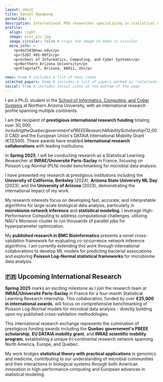 ```yaml
---
layout: about
title: Daniel Agyapong
permalink: /
description: International PhD researcher specializing in statistical modeling and machine learning for microbiome analysis. Recipient of prestigious international research funding and upcoming researcher at INRAE, France.
profile:
  align: right
  image: prof_pic.jpg
  image_circular: false # crops the image to make it circular
  more_info: >
    <p>da2343@nau.edu</p>
    <p>(520) 491-0072</p> 
    <p>School of Informatics, Computing, and Cyber Systems</p>
    <p>Northern Arizona University</p>
    <p>Flagstaff, Arizona, 86011, US</p>

news: true # includes a list of news items
selected_papers: true # includes a list of papers marked as "selected={true}"
social: true # includes social icons at the bottom of the page
---
```


I am a Ph.D. student in the [School of Informatics, Computing, and Cyber Systems](https://nau.edu/school-of-informatics-computing-and-cyber-systems/) at Northern Arizona University, with an international research profile spanning multiple continents.

I am the recipient of **prestigious international research funding** totaling over $30,000, including the Quebec government's PBEEE Research Mobility Scholarship ($12,000 CAD) and the European Union's DATAIA International Mobility Grant (€13,500). These awards have enabled **international research collaborations** with leading institutions.

In **Spring 2025**, I will be conducting research as a Statistical Learning Researcher at **INRAE/Université Paris-Saclay** in France, focusing on Poisson Log-Normal (PLN) model benchmarking for microbial data analysis.

I have presented my research at prestigious institutions including the **University of California, Berkeley** (2024), **Arizona State University ML Day** (2023), and the **University of Arizona** (2023), demonstrating the international impact of my work.

My research interests focus on developing fast, accurate, and interpretable algorithms for large-scale biological data analysis, particularly in **microbiome network inference** and **statistical modeling**. I leverage High-Performance Computing to address computational challenges, utilizing NAU's Monsoon cluster to run thousands of parallel jobs for hyperparameter optimization.

My **published research in BMC Bioinformatics** presents a novel cross-validation framework for evaluating co-occurrence network inference algorithms. I am currently extending this work through international collaborations to develop ML models for predicting bacterial associations and exploring **Poisson Log-Normal statistical frameworks** for microbiome data analysis.

## 🇫🇷 Upcoming International Research

**Spring 2025** marks an exciting milestone as I join the research team at **INRAE/Université Paris-Saclay** in France for a four-month Statistical Learning Research internship. This collaboration, funded by over **€25,000 in international awards**, will focus on comprehensive benchmarking of Poisson Log-Normal models for microbial data analysis - directly building upon my published cross-validation methodologies.

This international research exchange represents the culmination of prestigious funding awards including the **Quebec government's PBEEE scholarship**, **EU DATAIA mobility grant**, and **INRAE scientific mobility program**, establishing a unique tri-continental research network spanning North America, Europe, and Quebec.

My work bridges **statistical theory with practical applications** in genomics and medicine, contributing to our understanding of microbial communities and their interactions in biological systems through both American innovation in high-performance computing and European advances in statistical modeling.